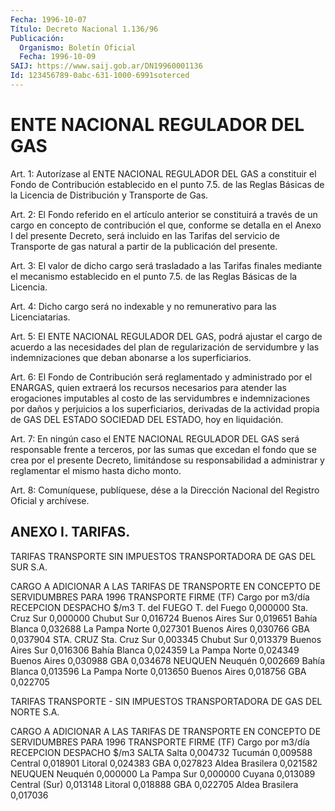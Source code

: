```yaml
---
Fecha: 1996-10-07
Título: Decreto Nacional 1.136/96
Publicación:
  Organismo: Boletín Oficial
  Fecha: 1996-10-09
SAIJ: https://www.saij.gob.ar/DN19960001136
Id: 123456789-0abc-631-1000-6991soterced
---
```

# ENTE NACIONAL REGULADOR DEL GAS

<a id="1"></a>
Art. 1: Autorízase  al  ENTE  NACIONAL  REGULADOR  DEL  GAS  a constituir el Fondo de Contribución establecido en el punto 7.5. de las  Reglas  Básicas de la Licencia de Distribución y Transporte de Gas.

<a id="2"></a>
Art. 2: El Fondo referido en el artículo anterior se constituirá a través de un cargo  en concepto de contribución el que, conforme se detalla en el Anexo I  del  presente  Decreto, será incluido en las Tarifas del servicio de Transporte de gas  natural  a  partir de la publicación del presente.

<a id="3"></a>
Art.  3:  El  valor  de dicho cargo será trasladado a las Tarifas finales mediante el mecanismo  establecido  en el punto 7.5. de las Reglas Básicas de la Licencia.

<a id="4"></a>
Art. 4: Dicho cargo será no indexable y no remunerativo  para  las Licenciatarias.

<a id="5"></a>
Art. 5: El ENTE NACIONAL REGULADOR DEL GAS, podrá ajustar el cargo de  acuerdo  a  las  necesidades  del  plan  de  regularización  de servidumbre   y  las  indemnizaciones  que  deban  abonarse  a  los superficiarios.

<a id="6"></a>
Art. 6: El Fondo  de Contribución será reglamentado y administrado por el ENARGAS, quien extraerá los recursos necesarios para atender las  erogaciones  imputables    al  costo  de  las  servidumbres  e indemnizaciones  por  daños  y  perjuicios  a  los  superficiarios, derivadas de la actividad propia  de  GAS  DEL  ESTADO SOCIEDAD DEL ESTADO, hoy en liquidación.

<a id="7"></a>
Art.  7: En ningún caso el ENTE NACIONAL REGULADOR  DEL  GAS  será responsable  frente  a terceros, por las sumas que excedan el fondo que se crea por el presente Decreto, limitándose su responsabilidad a  administrar  y  reglamentar   el  mismo  hasta  dicho  monto.

<a id="8"></a>
Art. 8: Comuníquese, publíquese,  dése a la Dirección Nacional del Registro Oficial y archívese.

## ANEXO I. TARIFAS.

<a id="1"></a>
TARIFAS TRANSPORTE SIN IMPUESTOS TRANSPORTADORA DE GAS DEL SUR S.A.

CARGO A ADICIONAR A LAS TARIFAS DE TRANSPORTE EN CONCEPTO DE SERVIDUMBRES PARA 1996 TRANSPORTE FIRME (TF)                                                     Cargo por                                                      m3/día  RECEPCION                  DESPACHO                    $/m3  T. del FUEGO             T. del Fuego                 0,000000                         Sta. Cruz  Sur                0,000000                          Chubut Sur                   0,016724                         Buenos Aires Sur              0,019651                          Bahía Blanca                 0,032688                         La Pampa Norte                0,027301                          Buenos Aires                 0,030766                              GBA                      0,037904  STA. CRUZ                Sta. Cruz Sur                0,003345                           Chubut Sur                  0,013379                          Buenos Aires Sur             0,016306                           Bahía Blanca                0,024359                           La Pampa Norte              0,024349                            Buenos Aires               0,030988                               GBA                     0,034678  NEUQUEN                      Neuquén                  0,002669                            Bahía Blanca               0,013596                           La Pampa Norte              0,013650                            Buenos Aires               0,018756                                GBA                    0,022705

<a id="2"></a>
TARIFAS TRANSPORTE - SIN IMPUESTOS TRANSPORTADORA DE GAS DEL NORTE S.A.

CARGO A ADICIONAR A LAS TARIFAS DE TRANSPORTE EN CONCEPTO DE SERVIDUMBRES PARA 1996 TRANSPORTE FIRME (TF)                                                       Cargo por                                                        m3/día  RECEPCION                  DESPACHO                     $/m3  SALTA                        Salta                     0,004732                             Tucumán                    0,009588                             Central                    0,018901                             Litoral                    0,024383                               GBA                      0,027823                           Aldea Brasilera              0,021582  NEUQUEN                      Neuquén                   0,000000                            La Pampa Sur                0,000000                              Cuyana                    0,013089                            Central (Sur)               0,013148                             Litoral                    0,018888                               GBA                      0,022705                          Aldea Brasilera               0,017036